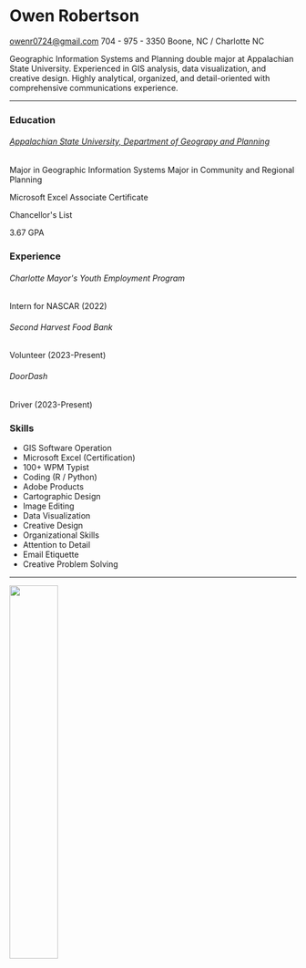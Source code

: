 # Owen Robertson

<owenr0724@gmail.com>
704 - 975 - 3350
Boone, NC / Charlotte NC

Geographic Information Systems and Planning double major at Appalachian State University. Experienced in GIS analysis, data visualization, and creative design. Highly analytical, organized, and detail-oriented with comprehensive communications experience.

---

### Education

###### [Appalachian State University, Department of Geograpy and Planning](https://geo.appstate.edu)

Major in Geographic Information Systems
Major in Community and Regional Planning

Microsoft Excel Associate Certificate

Chancellor's List

3.67 GPA

### Experience

###### Charlotte Mayor's Youth Employment Program
Intern for NASCAR (2022)

###### Second Harvest Food Bank
Volunteer (2023-Present)

###### DoorDash
Driver (2023-Present)

### Skills

* GIS Software Operation
* Microsoft Excel (Certification)
* 100+ WPM Typist
* Coding (R / Python)
* Adobe Products
* Cartographic Design
* Image Editing
* Data Visualization
* Creative Design
* Organizational Skills
* Attention to Detail
* Email Etiquette
* Creative Problem Solving

---

<img src="applogo.png" width=41% height=auto>